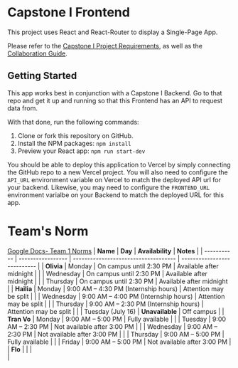 # Capstone I Frontend

This project uses React and React-Router to display a Single-Page App.

Please refer to the [Capstone I Project Requirements](./REQUIREMENTS.md), as well as the [Collaboration Guide](./CAPSTONE-I.md).

## Getting Started

This app works best in conjunction with a Capstone I Backend. Go to that repo and get it up and running so that this Frontend has an API to request data from.

With that done, run the following commands:

1. Clone or fork this repository on GitHub.
2. Install the NPM packages: `npm install`
3. Preview your React app: `npm run start-dev`

You should be able to deploy this application to Vercel by simply connecting the GitHub repo to a new Vercel project. You will also need to configure the `API_URL` environment variable on Vercel to match the deployed API url for your backend. Likewise, you may need to configure the `FRONTEND_URL` environment varialbe on your Backend to match the deployed URL for this app.

# Team's Norm
[Google Docs- Team 1 Norms](https://docs.google.com/document/d/1RHJ7jtspaNzsc--etkQTvNSEmy2uNYQkhy2pSislH18/edit?tab=t.wb6r1sewz6o8)
| **Name**    | **Day**           | **Availability**                     | **Notes**                   |
| ----------- | ----------------- | ------------------------------------ | --------------------------- |
| **Olivia**  | Monday            | On campus until 2:30 PM              | Available after midnight    |
|             | Wednesday         | On campus until 2:30 PM              | Available after midnight    |
|             | Thursday          | On campus until 2:30 PM              | Available after midnight    |
| **Hailia**  | Monday            | 9:00 AM – 4:30 PM (Internship hours) | Attention may be split      |
|             | Wednesday         | 9:00 AM – 4:00 PM (Internship hours) | Attention may be split      |
|             | Thursday          | 9:00 AM – 2:30 PM (Internship hours) | Attention may be split      |
|             | Tuesday (July 16) | **Unavailable**                      | Off campus                  |
| **Tran Vo** | Monday            | 9:00 AM – 5:00 PM                    | Fully available             |
|             | Tuesday           | 9:00 AM – 2:30 PM                    | Not available after 3:00 PM |
|             | Wednesday         | 9:00 AM – 2:30 PM                    | Not available after 3:00 PM |
|             | Thursday          | 9:00 AM – 5:00 PM                    | Fully available             |
|             | Friday            | 9:00 AM – 5:00 PM                    | Not available after 3:00 PM |
| **Flo**     |                   |                                      |          
                        |    
